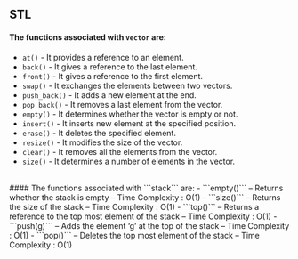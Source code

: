 ## STL <br />
#### The functions associated with ```vector``` are: 
- ```at()``` - It provides a reference to an element.
- ```back()``` - It gives a reference to the last element.
- ```front()``` - It gives a reference to the first element.
- ```swap()``` - It exchanges the elements between two vectors.
- ```push_back()``` - It adds a new element at the end.
- ```pop_back()``` - It removes a last element from the vector.
- ```empty()``` - It determines whether the vector is empty or not.
- ```insert()``` - It inserts new element at the specified position.
- ```erase()``` - It deletes the specified element.
- ```resize()``` - It modifies the size of the vector.
- ```clear()``` - It removes all the elements from the vector.
- ```size()``` - It determines a number of elements in the vector.
<br />
#### The functions associated with ```stack``` are: 
- ```empty()``` – Returns whether the stack is empty – Time Complexity : O(1) 
- ```size()``` – Returns the size of the stack – Time Complexity : O(1) 
- ```top()``` – Returns a reference to the top most element of the stack – Time Complexity : O(1) 
- ```push(g)``` – Adds the element ‘g’ at the top of the stack – Time Complexity : O(1) 
- ```pop()``` – Deletes the top most element of the stack – Time Complexity : O(1) 